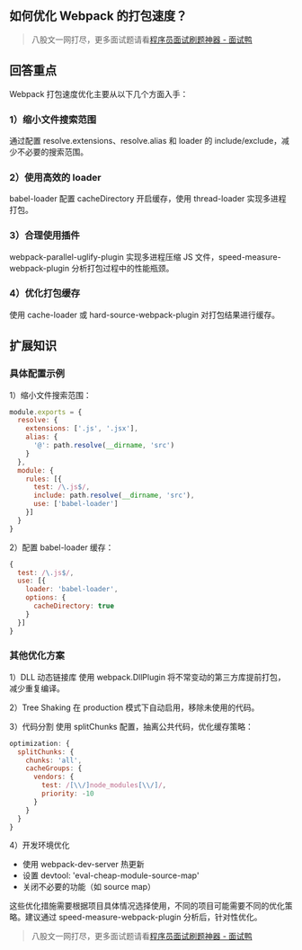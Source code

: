 ## 如何优化 Webpack 的打包速度？
> 八股文一网打尽，更多面试题请看[程序员面试刷题神器 - 面试鸭](https://www.mianshiya.com/)

## 回答重点

Webpack 打包速度优化主要从以下几个方面入手：

### 1）缩小文件搜索范围

通过配置 resolve.extensions、resolve.alias 和 loader 的 include/exclude，减少不必要的搜索范围。

### 2）使用高效的 loader

babel-loader 配置 cacheDirectory 开启缓存，使用 thread-loader 实现多进程打包。

### 3）合理使用插件

webpack-parallel-uglify-plugin 实现多进程压缩 JS 文件，speed-measure-webpack-plugin 分析打包过程中的性能瓶颈。

### 4）优化打包缓存

使用 cache-loader 或 hard-source-webpack-plugin 对打包结果进行缓存。

## 扩展知识

### 具体配置示例

1）缩小文件搜索范围：

```javascript
module.exports = {
  resolve: {
    extensions: ['.js', '.jsx'],
    alias: {
      '@': path.resolve(__dirname, 'src')
    }
  },
  module: {
    rules: [{
      test: /\.js$/,
      include: path.resolve(__dirname, 'src'),
      use: ['babel-loader']
    }]
  }
}
```

2）配置 babel-loader 缓存：

```javascript
{
  test: /\.js$/,
  use: [{
    loader: 'babel-loader',
    options: {
      cacheDirectory: true
    }
  }]
}
```

### 其他优化方案

1）DLL 动态链接库
使用 webpack.DllPlugin 将不常变动的第三方库提前打包，减少重复编译。

2）Tree Shaking
在 production 模式下自动启用，移除未使用的代码。

3）代码分割
使用 splitChunks 配置，抽离公共代码，优化缓存策略：

```javascript
optimization: {
  splitChunks: {
    chunks: 'all',
    cacheGroups: {
      vendors: {
        test: /[\\/]node_modules[\\/]/,
        priority: -10
      }
    }
  }
}
```

4）开发环境优化

- 使用 webpack-dev-server 热更新
- 设置 devtool: 'eval-cheap-module-source-map'
- 关闭不必要的功能（如 source map）

这些优化措施需要根据项目具体情况选择使用，不同的项目可能需要不同的优化策略。建议通过 speed-measure-webpack-plugin 分析后，针对性优化。


> 八股文一网打尽，更多面试题请看[程序员面试刷题神器 - 面试鸭](https://www.mianshiya.com/)
